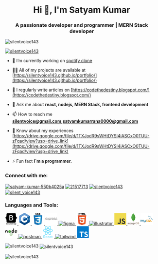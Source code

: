 <h1 align="center">Hi 👋, I'm Satyam Kumar</h1>
<h3 align="center">A passionate developer and programmer | MERN Stack developer</h3>

<p align="left"> <img src="https://komarev.com/ghpvc/?username=silentvoice143&label=Profile%20views&color=0e75b6&style=flat" alt="silentvoice143" /> </p>

<p align="left"> <a href="https://github.com/ryo-ma/github-profile-trophy"><img src="https://github-profile-trophy.vercel.app/?username=silentvoice143" alt="silentvoice143" /></a> </p>

- 🔭 I’m currently working on [spotify clone](https://github.com/silentvoice143/spotify)

- 👨‍💻 All of my projects are available at [https://silentvoice143.github.io/portfolio/](https://silentvoice143.github.io/portfolio/)

- 📝 I regularly write articles on [https://codethedestiny.blogspot.com/](https://codethedestiny.blogspot.com/)

- 💬 Ask me about **react, nodejs, MERN Stack, frontend development**

- 📫 How to reach me **silentvoice@gmail.com,satyamkumarrana0000@gmail.com**

- 📄 Know about my experiences [https://drive.google.com/file/d/1TXJodR9sWHtDYSI4iASCxO0TUU-zFqad/view?usp=drive_link](https://drive.google.com/file/d/1TXJodR9sWHtDYSI4iASCxO0TUU-zFqad/view?usp=drive_link)

- ⚡ Fun fact **I`m a programmer.**

<h3 align="left">Connect with me:</h3>
<p align="left">
<a href="https://linkedin.com/in/satyam-kumar-550b4025a" target="blank"><img align="center" src="https://raw.githubusercontent.com/rahuldkjain/github-profile-readme-generator/master/src/images/icons/Social/linked-in-alt.svg" alt="satyam-kumar-550b4025a" height="30" width="40" /></a>
<a href="https://stackoverflow.com/users/21517713" target="blank"><img align="center" src="https://raw.githubusercontent.com/rahuldkjain/github-profile-readme-generator/master/src/images/icons/Social/stack-overflow.svg" alt="21517713" height="30" width="40" /></a>
<a href="https://www.hackerrank.com/silentvoice143" target="blank"><img align="center" src="https://raw.githubusercontent.com/rahuldkjain/github-profile-readme-generator/master/src/images/icons/Social/hackerrank.svg" alt="silentvoice143" height="30" width="40" /></a>
<a href="https://www.leetcode.com/silent_voice143" target="blank"><img align="center" src="https://raw.githubusercontent.com/rahuldkjain/github-profile-readme-generator/master/src/images/icons/Social/leet-code.svg" alt="silent_voice143" height="30" width="40" /></a>
</p>

<h3 align="left">Languages and Tools:</h3>
<p align="left"> <a href="https://getbootstrap.com" target="_blank" rel="noreferrer"> <img src="https://raw.githubusercontent.com/devicons/devicon/master/icons/bootstrap/bootstrap-plain-wordmark.svg" alt="bootstrap" width="40" height="40"/> </a> <a href="https://www.w3schools.com/cpp/" target="_blank" rel="noreferrer"> <img src="https://raw.githubusercontent.com/devicons/devicon/master/icons/cplusplus/cplusplus-original.svg" alt="cplusplus" width="40" height="40"/> </a> <a href="https://www.w3schools.com/css/" target="_blank" rel="noreferrer"> <img src="https://raw.githubusercontent.com/devicons/devicon/master/icons/css3/css3-original-wordmark.svg" alt="css3" width="40" height="40"/> </a> <a href="https://expressjs.com" target="_blank" rel="noreferrer"> <img src="https://raw.githubusercontent.com/devicons/devicon/master/icons/express/express-original-wordmark.svg" alt="express" width="40" height="40"/> </a> <a href="https://www.figma.com/" target="_blank" rel="noreferrer"> <img src="https://www.vectorlogo.zone/logos/figma/figma-icon.svg" alt="figma" width="40" height="40"/> </a> <a href="https://www.w3.org/html/" target="_blank" rel="noreferrer"> <img src="https://raw.githubusercontent.com/devicons/devicon/master/icons/html5/html5-original-wordmark.svg" alt="html5" width="40" height="40"/> </a> <a href="https://www.adobe.com/in/products/illustrator.html" target="_blank" rel="noreferrer"> <img src="https://www.vectorlogo.zone/logos/adobe_illustrator/adobe_illustrator-icon.svg" alt="illustrator" width="40" height="40"/> </a> <a href="https://developer.mozilla.org/en-US/docs/Web/JavaScript" target="_blank" rel="noreferrer"> <img src="https://raw.githubusercontent.com/devicons/devicon/master/icons/javascript/javascript-original.svg" alt="javascript" width="40" height="40"/> </a> <a href="https://www.mongodb.com/" target="_blank" rel="noreferrer"> <img src="https://raw.githubusercontent.com/devicons/devicon/master/icons/mongodb/mongodb-original-wordmark.svg" alt="mongodb" width="40" height="40"/> </a> <a href="https://www.mysql.com/" target="_blank" rel="noreferrer"> <img src="https://raw.githubusercontent.com/devicons/devicon/master/icons/mysql/mysql-original-wordmark.svg" alt="mysql" width="40" height="40"/> </a> <a href="https://nodejs.org" target="_blank" rel="noreferrer"> <img src="https://raw.githubusercontent.com/devicons/devicon/master/icons/nodejs/nodejs-original-wordmark.svg" alt="nodejs" width="40" height="40"/> </a> <a href="https://postman.com" target="_blank" rel="noreferrer"> <img src="https://www.vectorlogo.zone/logos/getpostman/getpostman-icon.svg" alt="postman" width="40" height="40"/> </a> <a href="https://reactjs.org/" target="_blank" rel="noreferrer"> <img src="https://raw.githubusercontent.com/devicons/devicon/master/icons/react/react-original-wordmark.svg" alt="react" width="40" height="40"/> </a> <a href="https://tailwindcss.com/" target="_blank" rel="noreferrer"> <img src="https://www.vectorlogo.zone/logos/tailwindcss/tailwindcss-icon.svg" alt="tailwind" width="40" height="40"/> </a> <a href="https://www.typescriptlang.org/" target="_blank" rel="noreferrer"> <img src="https://raw.githubusercontent.com/devicons/devicon/master/icons/typescript/typescript-original.svg" alt="typescript" width="40" height="40"/> </a> </p>

<p><img align="left" src="https://github-readme-stats.vercel.app/api/top-langs?username=silentvoice143&show_icons=true&locale=en&layout=compact" alt="silentvoice143" /></p>

<p>&nbsp;<img align="center" src="https://github-readme-stats.vercel.app/api?username=silentvoice143&show_icons=true&locale=en" alt="silentvoice143" /></p>

<p><img align="center" src="https://github-readme-streak-stats.herokuapp.com/?user=silentvoice143&" alt="silentvoice143" /></p>

